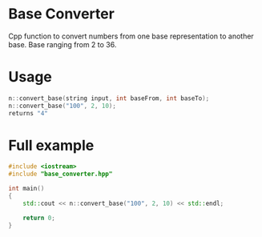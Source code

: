 # Base Converter
Cpp function to convert numbers from one base representation to another base. Base ranging from 2 to 36.

# Usage
```cpp
n::convert_base(string input, int baseFrom, int baseTo);
n::convert_base("100", 2, 10);
returns "4"
```

# Full example
```cpp
#include <iostream>
#include "base_converter.hpp"

int main()
{
    std::cout << n::convert_base("100", 2, 10) << std::endl;

    return 0;
}
```
